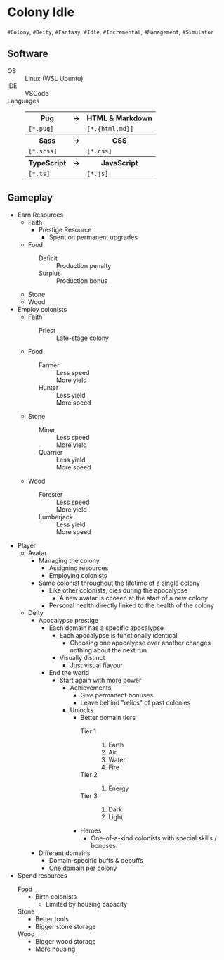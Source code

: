 <!DOCTYPE html><html lang="en"><head><meta charset="UTF-8"><link href="style.css" rel="stylesheet"></head><body><h1>Colony Idle</h1><code>#Colony</code>, <code>#Deity</code>, <code>#Fantasy</code>, <code>#Idle</code>, <code>#Incremental</code>, <code>#Management</code>, <code>#Simulator</code><h2>Software</h2><dl><dt>OS</dt><dd>Linux (WSL Ubuntu)</dd><dt>IDE</dt><dd>VSCode</dd><dt>Languages</dt><dd><table><tr><th>Pug</th><th>&#x2192;</th><th>HTML & Markdown</th></tr><tr><td><code>[*.pug]</code></td><td></td><td><code>[*.{html,md}]</code></td></tr><tr><th>Sass</th><th>&#x2192;</th><th>CSS</th></tr><tr><td><code>[*.scss]</code></td><td></td><td><code>[*.css]</code></td></tr><tr><th>TypeScript</th><th>&#x2192;</th><th>JavaScript</th></tr><tr><td><code>[*.ts]</code></td><td></td><td><code>[*.js]</code></td></tr></table></dd></dl><h2>Gameplay</h2><ul><li>Earn Resources<ul><li>Faith<ul><li>Prestige Resource<ul><li>Spent on permanent upgrades</li></ul></li></ul></li><li>Food<ul><dl><dt>Deficit</dt><dd>Production penalty</dd><dt>Surplus</dt><dd>Production bonus</dd></dl></ul></li><li>Stone</li><li>Wood</li></ul></li><li>Employ colonists<ul><li>Faith<ul><dl><dt>Priest</dt><dd>Late-stage colony</dd></dl></ul></li><li>Food<ul><dl><dt>Farmer</dt><dd>Less speed</dd><dd>More yield</dd><dt>Hunter</dt><dd>Less yield</dd><dd>More speed</dd></dl></ul></li><li>Stone<ul><dl><dt>Miner</dt><dd>Less speed</dd><dd>More yield</dd><dt>Quarrier</dt><dd>Less yield</dd><dd>More speed</dd></dl></ul></li><li>Wood<ul><dl><dt>Forester</dt><dd>Less speed</dd><dd>More yield</dd><dt>Lumberjack</dt><dd>Less yield</dd><dd>More speed</dd></dl></ul></li></ul></li><li>Player<ul><li>Avatar<ul><li>Managing the colony<ul><li>Assigning resources</li><li>Employing colonists</li></ul></li><li>Same colonist throughout the lifetime of a single colony<ul><li>Like other colonists, dies during the apocalypse<ul><li>A new avatar is chosen at the start of a new colony</li></ul></li><li>Personal health directly linked to the health of the colony</li></ul></li></ul></li><li>Deity<ul><li>Apocalypse prestige<ul><li>Each domain has a specific apocalypse<ul><li>Each apocalypse is functionally identical<ul><li>Choosing one apocalypse over another changes nothing about the next run</li></ul></li><li>Visually distinct<ul><li>Just visual flavour</li></ul></li></ul></li><li>End the world<ul><li>Start again with more power<ul><li>Achievements<ul><li>Give permanent bonuses</li><li>Leave behind "relics" of past colonies</li></ul></li><li>Unlocks<ul><li>Better domain tiers<dl><dt>Tier 1</dt><ol><dd><li>Earth</li></dd><dd><li>Air</li></dd><dd><li>Water</li></dd><dd><li>Fire</li></dd></ol><dt>Tier 2</dt><ol><dd><li>Energy</li></dd></ol><dt>Tier 3</dt><ol><dd><li>Dark</li></dd><dd><li>Light</li></dd></ol></dl></li><li>Heroes<ul><li>One-of-a-kind colonists with special skills / bonuses</li></ul></li></ul></li></ul></li></ul></li></ul></li><li>Different domains<ul><li>Domain-specific buffs & debuffs</li><li>One domain per colony</li></ul></li></ul></li></ul></li><li>Spend resources<dl><dt>Food</dt><dd><li>Birth colonists<ul><li>Limited by housing capacity</li></ul></li></dd><dt>Stone</dt><dd><li>Better tools</li><li>Bigger stone storage</li></dd><dt>Wood</dt><dd><li>Bigger wood storage</li><li>More housing</li></dd></dl></li></ul></body></html>
